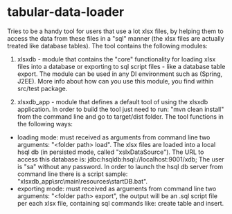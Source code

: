 # tabular-data-loader
Tries to be a handy tool for users that use a lot xlsx files, by helping them to access the data from these files in a "sql" manner (the xlsx files are actually treated like database tables). The tool contains the following modules: 

1. xlsxdb - module that contains the "core" functionality for loading xlsx files into a database or exporting to sql script files - like a database table export. The module can be used in any DI environment such as (Spring, J2EE). More info about how can you use this module, you find within src/test package.

2. xlsxdb_app - module that defines a default tool of using the xlsxdb application.  In order to build the tool just need to run: "mvn clean install" from the command line and go to target/dist folder. 
The tool functions in the following ways:
 - loading mode: must received as arguments from command line two arguments: "\<folder path\> load". The xlsx files are loaded into a local hsql db (in persisted mode, called "xslxDataSource"). The URL to access this database is: jdbc:hsqldb:hsql://localhost:9001/xdb; The user is "sa" without any password. In order to launch the hsql db server from command line there is a script sample: "xlsxdb_app\src\main\resources\startDB.bat".
 - exporting mode: must received as arguments from command line two arguments: "\<folder path\> export", the output will be an .sql script file per each xlsx file, containing sql commands like: create table and insert.
